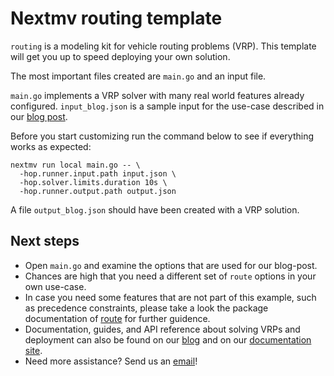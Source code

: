 # Nextmv routing template

`routing` is a modeling kit for vehicle routing problems (VRP). This template
will get you up to speed deploying your own solution.

The most important files created are `main.go` and an input file.

`main.go` implements a VRP solver with many real world features already
configured. `input_blog.json` is a sample input for the use-case described in
our [blog post](https://www.nextmv.io/model-and-solve-a-custom-vrp-using-software-paradigms-with-a-food-retailer-example).

Before you start customizing run the command below to see if everything works as
expected:

```
nextmv run local main.go -- \
  -hop.runner.input.path input.json \
  -hop.solver.limits.duration 10s \ 
  -hop.runner.output.path output.json
```

A file `output_blog.json` should have been created with a VRP solution.

## Next steps

* Open `main.go` and examine the options that are used for our blog-post.
* Chances are
  high that you need a different set of `route` options in your own use-case.
* In case you need some features that are not part of this example, such as
  precedence constraints, please take a look the package documentation of
  [route](https://pkg.go.dev/github.com/nextmv-io/sdk/route) for further
  guidence.
* Documentation, guides, and API reference about solving VRPs and deployment can
  also be found on our [blog](https://www.nextmv.io/blog) and on our
  [documentation site](https://docs.nextmv.io).
* Need more assistance? Send us an [email](mailto:support@nextmv.io)!
